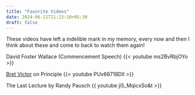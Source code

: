 ```yaml
---
title: "Favorite Videos"
date: 2024-06-21T21:23:10+05:30
draft: false
---
```


These videos have left a indelible mark in my memory, every now and then I think about these and come to back to watch them again!

David Foster Wallace (Commencement Speech)
{{< youtube ms2BvRbjOYo >}}   


[Bret Victor](https://worrydream.com/) on Principle
{{< youtube PUv66718DII >}}   
 

The Last Lecture by Randy Pausch
{{ youtube ji5_MqicxSo&t >}}